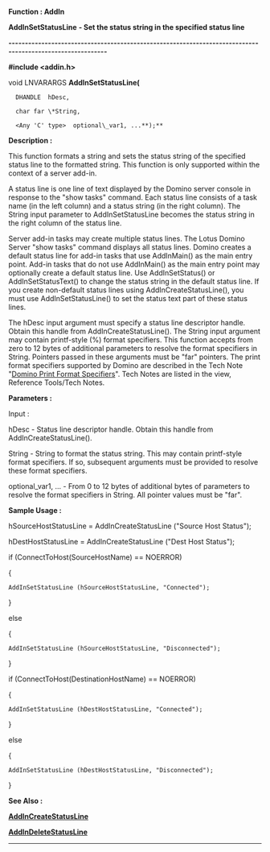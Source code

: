 




<!--
 /\* Font Definitions \*/
 @font-face
 {font-family:Courier;
 panose-1:2 7 4 9 2 2 5 2 4 4;}
@font-face
 {font-family:"Tms Rmn";
 panose-1:2 2 6 3 4 5 5 2 3 4;}
@font-face
 {font-family:Helv;
 panose-1:2 11 6 4 2 2 2 3 2 4;}
@font-face
 {font-family:"Cambria Math";
 panose-1:2 4 5 3 5 4 6 3 2 4;}
 /\* Style Definitions \*/
 p.MsoNormal, li.MsoNormal, div.MsoNormal
 {margin-top:0cm;
 margin-right:0cm;
 margin-bottom:8.0pt;
 margin-left:0cm;
 line-height:107%;
 font-size:11.0pt;
 font-family:"Calibri",sans-serif;}
.MsoChpDefault
 {font-size:11.0pt;}
.MsoPapDefault
 {margin-bottom:8.0pt;
 line-height:107%;}
 /\* Page Definitions \*/
 @page WordSection1
 {size:612.0pt 792.0pt;
 margin:72.0pt 72.0pt 72.0pt 72.0pt;}
div.WordSection1
 {page:WordSection1;}
-->




 


**Function : AddIn**



**AddInSetStatusLine** **- Set the
status string in the specified status line**


**----------------------------------------------------------------------------------------------------------**



**#include <addin.h>**



void
LNVARARGS **AddInSetStatusLine(**  

      DHANDLE  hDesc,  

      char far \*String,  

      <Any 'C' type>  optional\_var1, ...**);**



**Description :**



This
function formats a string and sets the status string of the specified status
line to the formatted string.  This function is only supported within the
context of a server add-in.  

  

A status line is one line of text displayed by the Domino server console in
response to the "show tasks" command.  Each status line consists of a
task name (in the left column) and a status string (in the right column).  The
String input parameter to AddInSetStatusLine becomes the status string in the
right column of the status line.  

  

Server add-in tasks may create multiple status lines. The Lotus Domino Server
"show tasks" command displays all status lines. Domino creates a
default status line for add-in tasks that use AddInMain() as the main entry
point.  Add-in tasks that do not use AddInMain() as the main entry point may
optionally create a default status line.  Use AddInSetStatus() or 
AddInSetStatusText() to change the status string in the default status line. 
If you create non-default status lines using AddInCreateStatusLine(), you must
use  AddInSetStatusLine() to set the status text part of these status lines.  

  

The hDesc input argument must specify a status line descriptor handle.  Obtain
this handle from AddInCreateStatusLine().  The String input argument may
contain printf-style (%) format specifiers.  This function accepts from zero to
12 bytes of additional parameters to resolve the format specifiers in String. 
Pointers passed in these arguments must be "far" pointers.  The print
format specifiers supported by Domino are described in the Tech Note "[Domino Print Format Specifiers](notes:///852584E300582C9D/61FD4E9848264AD28525620B006BA8BD/507688AFAA8B662E482573FB00323522)".  Tech
Notes are listed in the view, Reference Tools/Tech Notes.


 


**Parameters :**



Input :  

hDesc  -  Status line descriptor handle. Obtain this handle from
AddInCreateStatusLine().   

  

String  -  String to format the status string. This may contain printf-style
format specifiers.  If so, subsequent arguments must be provided to resolve
these format specifiers.  

  

optional\_var1, ...  -  From 0 to 12 bytes of additional bytes of parameters to
resolve the format specifiers in String.  All pointer values must be
"far".  

  




 


 **Sample Usage :**


  

hSourceHostStatusLine = AddInCreateStatusLine ("Source Host Status");  

hDestHostStatusLine = AddInCreateStatusLine ("Dest Host Status");  

  

if (ConnectToHost(SourceHostName) == NOERROR)  

{  

    AddInSetStatusLine (hSourceHostStatusLine, "Connected");  

}  

else  

{  

    AddInSetStatusLine (hSourceHostStatusLine, "Disconnected");  

}  

  

if (ConnectToHost(DestinationHostName) == NOERROR)  

{  

    AddInSetStatusLine (hDestHostStatusLine, "Connected");  

}  

else  

{  

    AddInSetStatusLine (hDestHostStatusLine, "Disconnected");  

}  

  

  




 **See Also :**


**[AddInCreateStatusLine](AddInCreateStatusLine.md)**


**[AddInDeleteStatusLine](AddInDeleteStatusLine.md)**



----------------------------------------------------------------------------------------------------------


 





